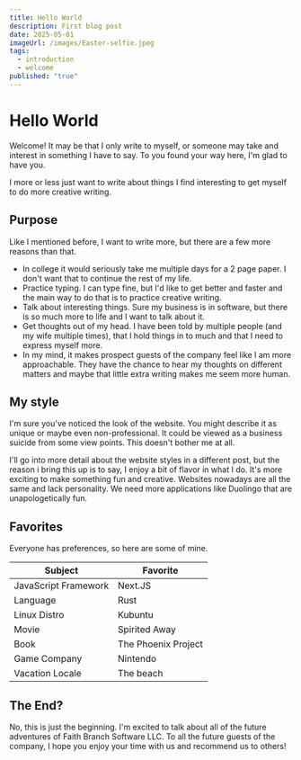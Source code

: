 ```yaml
---
title: Hello World
description: First blog post
date: 2025-05-01
imageUrl: /images/Easter-selfie.jpeg
tags: 
  - introduction
  - welcome
published: "true"
---
```


# Hello World

Welcome! It may be that I only write to myself, or someone may take and interest in something I have to say. To you found your way here, I'm glad to have you.

I more or less just want to write about things I find interesting to get myself to do more creative writing. 

## Purpose

Like I mentioned before, I want to write more, but there are a few more reasons than that.

- In college it would seriously take me multiple days for a 2 page paper. I don't want that to continue the rest of my life.
- Practice typing. I can type fine, but I'd like to get better and faster and the main way to do that is to practice creative writing.
- Talk about interesting things. Sure my business is in software, but there is so much more to life and I want to talk about it.
- Get thoughts out of my head. I have been told by multiple people (and my wife multiple times), that I hold things in to much and that I need to express myself more.
- In my mind, it makes prospect guests of the company feel like I am more approachable. They have the chance to hear my thoughts on different matters and maybe that little extra writing makes me seem more human.

## My style

I'm sure you've noticed the look of the website. You might describe it as unique or maybe even non-professional. It could be viewed as a business suicide from some view points. This doesn't bother me at all.

I'll go into more detail about the website styles in a different post, but the reason i bring this up is to say, I enjoy a bit of flavor in what I do. It's more exciting to make something fun and creative. Websites nowadays are all the same and lack personality. We need more applications like Duolingo that are unapologetically fun.

## Favorites

Everyone has preferences, so here are some of mine.

| Subject              | Favorite            |
| -------------------- | ------------------- |
| JavaScript Framework | Next.JS             |
| Language             | Rust                |
| Linux Distro         | Kubuntu             |
| Movie                | Spirited Away       |
| Book                 | The Phoenix Project |
| Game Company         | Nintendo            |
| Vacation Locale      | The beach           |

## The End?

No, this is just the beginning. I'm excited to talk about all of the future adventures of Faith Branch Software LLC. To all the future guests of the company, I hope you enjoy your time with us and recommend us to others!
